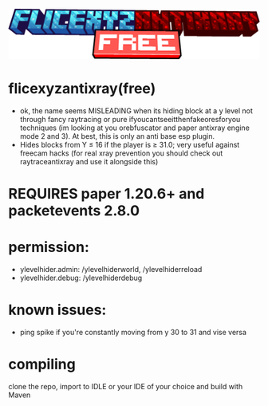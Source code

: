 <a href> <img src="https://raw.githubusercontent.com/omdumrotat/flicexyzantixray/master/minecraft_title.png"> </a>
# flicexyzantixray(free)
- ok, the name seems MISLEADING when its hiding block at a y level not through fancy raytracing or pure ifyoucantseeitthenfakeoresforyou techniques (im looking at you orebfuscator and paper antixray engine mode 2 and 3). At best, this is only an anti base esp plugin.
- Hides blocks from Y ≤ 16 if the player is ≥ 31.0; very useful against freecam hacks (for real xray prevention you should check out raytraceantixray and use it alongside this)
# REQUIRES paper 1.20.6+ and packetevents 2.8.0
# permission: 
- ylevelhider.admin: /ylevelhiderworld, /ylevelhiderreload
- ylevelhider.debug: /ylevelhiderdebug
# known issues:
- ping spike if you're constantly moving from y 30 to 31 and vise versa
# compiling
clone the repo, import to IDLE or your IDE of your choice and build with Maven
